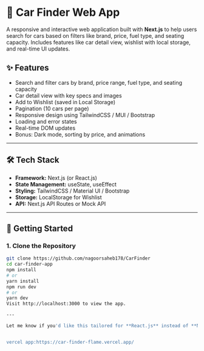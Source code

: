 # 🚗 Car Finder Web App

A responsive and interactive web application built with **Next.js** to help users search for cars based on filters like brand, price, fuel type, and seating capacity. Includes features like car detail view, wishlist with local storage, and real-time UI updates.

## ✨ Features

- Search and filter cars by brand, price range, fuel type, and seating capacity
- Car detail view with key specs and images
- Add to Wishlist (saved in Local Storage)
- Pagination (10 cars per page)
- Responsive design using TailwindCSS / MUI / Bootstrap
- Loading and error states
- Real-time DOM updates
- Bonus: Dark mode, sorting by price, and animations

---

## 🛠️ Tech Stack

- **Framework:** Next.js (or React.js)
- **State Management:** useState, useEffect
- **Styling:** TailwindCSS / Material UI / Bootstrap
- **Storage:** LocalStorage for Wishlist
- **API:** Next.js API Routes or Mock API

---

## 🚀 Getting Started

### 1. Clone the Repository

```bash
git clone https://github.com/nagoorsaheb178/CarFinder
cd car-finder-app
npm install
# or
yarn install
npm run dev
# or
yarn dev
Visit http://localhost:3000 to view the app.

---

Let me know if you'd like this tailored for **React.js** instead of **Next.js**, or want me to generate the initial folder structure or boilerplate code too.


vercel app:https://car-finder-flame.vercel.app/

